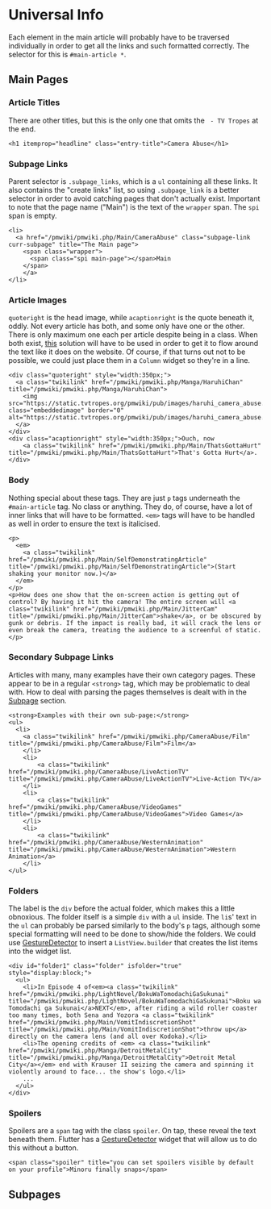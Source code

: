 # Universal Info

Each element in the main article will probably have to be traversed individually in order to get all the links and such formatted correctly.
The selector for this is `#main-article *`.

## Main Pages

### Article Titles
There are other titles, but this is the only one that omits the ` - TV Tropes` at the end.

`<h1 itemprop="headline" class="entry-title">Camera Abuse</h1>`

### Subpage Links
Parent selector is `.subpage_links`, which is a `ul` containing all these links. It also contains the "create links" list, so using `.subpage_link` is a better selector in order to avoid catching pages that don't actually exist.
Important to note that the page name ("Main") is the text of the `wrapper` span. The `spi` span is empty.
```
<li>
  <a href="/pmwiki/pmwiki.php/Main/CameraAbuse" class="subpage-link curr-subpage" title="The Main page">
    <span class="wrapper">
      <span class="spi main-page"></span>Main
    </span>
	</a>
</li>
```

### Article Images
`quoteright` is the head image, while `acaptionright` is the quote beneath it, oddly. Not every article has both, and some only have one or the other. 
There is only maximum one each per article despite being in a class. When both exist, [this](https://github.com/flutter/flutter/issues/2022#issuecomment-376370973)
solution will have to be used in order to get it to flow around the text like it does on the website. Of course, if that turns out not to be possible,
we could just place them in a `Column` widget so they're in a line.
```
<div class="quoteright" style="width:350px;">
  <a class="twikilink" href="/pmwiki/pmwiki.php/Manga/HaruhiChan" title="/pmwiki/pmwiki.php/Manga/HaruhiChan">
    <img src="https://static.tvtropes.org/pmwiki/pub/images/haruhi_camera_abuse.jpg" class="embeddedimage" border="0" alt="https://static.tvtropes.org/pmwiki/pub/images/haruhi_camera_abuse.jpg">
  </a>
</div>
<div class="acaptionright" style="width:350px;">Ouch, now 
    <a class="twikilink" href="/pmwiki/pmwiki.php/Main/ThatsGottaHurt" title="/pmwiki/pmwiki.php/Main/ThatsGottaHurt">That's Gotta Hurt</a>.
</div>
```

### Body
Nothing special about these tags. They are just `p` tags underneath the `#main-article` tag. No class or anything.
They do, of course, have a lot of inner links that will have to be formatted. `<em>` tags will have to be handled as well in order to ensure
the text is italicised.
```
<p>
  <em>
    <a class="twikilink" href="/pmwiki/pmwiki.php/Main/SelfDemonstratingArticle" title="/pmwiki/pmwiki.php/Main/SelfDemonstratingArticle">(Start shaking your monitor now.)</a>
  </em>
</p>
<p>How does one show that the on-screen action is getting out of control? By having it hit the camera! The entire screen will <a class="twikilink" href="/pmwiki/pmwiki.php/Main/JitterCam" title="/pmwiki/pmwiki.php/Main/JitterCam">shake</a>, or be obscured by gunk or debris. If the impact is really bad, it will crack the lens or even break the camera, treating the audience to a screenful of static.</p>
```
 
### Secondary Subpage Links
Articles with many, many examples have their own category pages. These appear to be in a regular `<strong>` tag, which may be problematic
to deal with. How to deal with parsing the pages themselves is dealt with in the [Subpage](#Subpages) section.
```
<strong>Examples with their own sub-page:</strong>
<ul>
  <li>
    <a class="twikilink" href="/pmwiki/pmwiki.php/CameraAbuse/Film" title="/pmwiki/pmwiki.php/CameraAbuse/Film">Film</a>
	</li>
	<li>
		<a class="twikilink" href="/pmwiki/pmwiki.php/CameraAbuse/LiveActionTV" title="/pmwiki/pmwiki.php/CameraAbuse/LiveActionTV">Live-Action TV</a>
	</li>
	<li>
		<a class="twikilink" href="/pmwiki/pmwiki.php/CameraAbuse/VideoGames" title="/pmwiki/pmwiki.php/CameraAbuse/VideoGames">Video Games</a>
	</li>
	<li>
		<a class="twikilink" href="/pmwiki/pmwiki.php/CameraAbuse/WesternAnimation" title="/pmwiki/pmwiki.php/CameraAbuse/WesternAnimation">Western Animation</a>
	</li>
</ul>
```

### Folders
The label is the `div` before the actual folder, which makes this a little obnoxious. The folder itself is a simple `div` with a `ul` inside.
The `li`s' text in the `ul` can probably be parsed similarly to the body's `p` tags, although some special formatting will need to be done to
show/hide the folders. We could use [GestureDetector](http://cogitas.net/implement-gesturedetector-flutter/) to insert a `ListView.builder` that creates the list items into the widget list.
```
<div id="folder1" class="folder" isfolder="true" style="display:block;">
  <ul>
    <li>In Episode 4 of<em><a class="twikilink" href="/pmwiki/pmwiki.php/LightNovel/BokuWaTomodachiGaSukunai" title="/pmwiki/pmwiki.php/LightNovel/BokuWaTomodachiGaSukunai">Boku wa Tomodachi ga Sukunai</a>NEXT</em>, after riding a wild roller coaster too many times, both Sena and Yozora <a class="twikilink" href="/pmwiki/pmwiki.php/Main/VomitIndiscretionShot" title="/pmwiki/pmwiki.php/Main/VomitIndiscretionShot">throw up</a> directly on the camera lens (and all over Kodoka).</li>
    <li>The opening credits of <em> <a class="twikilink" href="/pmwiki/pmwiki.php/Manga/DetroitMetalCity" title="/pmwiki/pmwiki.php/Manga/DetroitMetalCity">Detroit Metal City</a></em> end with Krauser II seizing the camera and spinning it violently around to face... the show's logo.</li>
    ...
  </ul>
</div>
```

### Spoilers
Spoilers are a `span` tag with the class `spoiler`. On tap, these reveal the text beneath them. Flutter has a [GestureDetector](https://dev.to/rkowase/how-to-add-a-click-event-to-any-widget-of-flutter-2len)
widget that will allow us to do this without a button.
```
<span class="spoiler" title="you can set spoilers visible by default on your profile">Minoru finally snaps</span>
```


## Subpages
